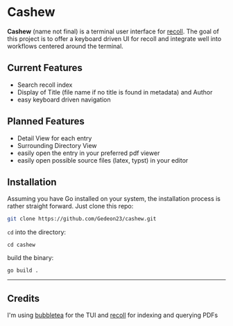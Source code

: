 # Cashew

**Cashew** (name not final) is a terminal user interface for [recoll](recoll.org).
The goal of this project is to offer a keyboard driven UI for recoll and integrate well into workflows centered around the terminal.


## Current Features

- Search recoll index
- Display of Title (file name if no title is found in metadata) and Author
- easy keyboard driven navigation

## Planned Features

- Detail View for each entry
- Surrounding Directory View
- easily open the entry in your preferred pdf viewer
- easily open possible source files (latex, typst) in your editor 


## Installation

Assuming you have Go installed on your system, the installation process is rather straight forward.
Just clone this repo:
```sh
git clone https://github.com/Gedeon23/cashew.git  
```

`cd` into the directory:
```
cd cashew
```

build the binary:
```
go build .
```

---

## Credits
I'm using [bubbletea](github.com/charmbracelet/bubbletea) for the TUI and [recoll](reoll.org) for indexing and querying PDFs
